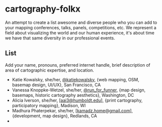 # cartography-folkx
An attempt to create a list awesome and diverse people who you can add to your mapping conferences, talks, panels, competitions, etc. We represent a field about visualizing the world and our human experience, it's about time we have that same diversity in our professional events.

## List 
Add your name, pronouns, preferred internet handle, brief description of area of cartographic expertise, and location.

- Katie Kowalsky, she/her, [@katiekowalsky](https://twitter.com/katiekowalsky), {web mapping, OSM, basemap design, UI/UX}, San Francisco, CA
- Vanessa Knoppke-Wetzel, she/her, [@run_for_funner](https://twitter.com/run_for_funner), {map design, basemaps, historic cartography aesthetics}, Washington, DC
- Alicia Iverson, she/her, [aai3@humboldt.edu], {print cartography, participatory mapping}, Madison, WI
- Madhura Phaterpekar, she/her, [kamadz.home@gmail.com], {development, map design}, Redlands, CA
-
